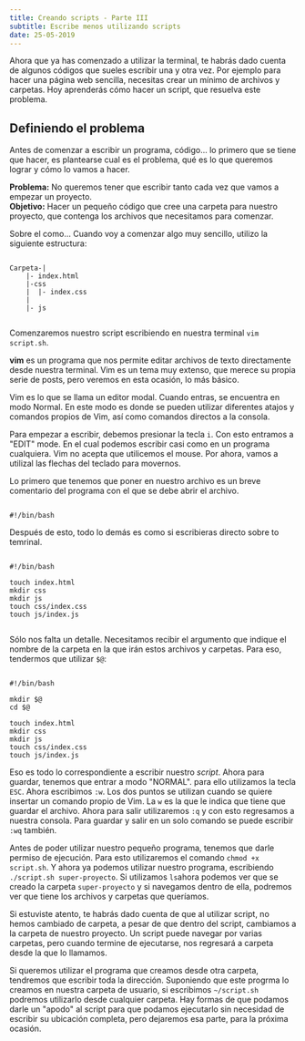 ```yaml
---
title: Creando scripts - Parte III
subtitle: Escribe menos utilizando scripts
date: 25-05-2019
---
```


Ahora que ya has comenzado a utilizar la terminal, te habrás dado cuenta de algunos códigos que sueles escribir una y otra vez. Por ejemplo para hacer una página web sencilla, necesitas crear un mínimo de archivos y carpetas. Hoy aprenderás cómo hacer un script, que resuelva este problema.

## Definiendo el problema

Antes de comenzar a escribir un programa, código... lo primero que se tiene que hacer, es plantearse cual es el problema, qué es lo que queremos lograr y cómo lo vamos a hacer.

**Problema:** No queremos tener que escribir tanto cada vez que vamos a empezar un proyecto.  
**Objetivo:** Hacer un pequeño código que cree una carpeta para nuestro proyecto, que contenga los archivos que necesitamos para comenzar.

Sobre el como... Cuando voy a comenzar algo muy sencillo, utilizo la siguiente estructura:

```

Carpeta-|
	|- index.html
	|-css
	|  |- index.css
	|
	|- js


```

Comenzaremos nuestro script escribiendo en nuestra terminal `vim script.sh`.

**vim** es un programa que nos permite editar archivos de texto directamente desde nuestra terminal. Vim es un tema muy extenso, que merece su propia serie de posts, pero veremos en esta ocasión, lo más básico.

Vim es lo que se llama un editor modal. Cuando entras, se encuentra en modo Normal. En este modo es donde se pueden utilizar diferentes atajos y comandos propios de Vim, así como comandos directos a la consola.

Para empezar a escribir, debemos presionar la tecla `i`. Con esto entramos a "EDIT" mode. En el cual podemos escribir casi como en un programa cualquiera. Vim no acepta que utilicemos el mouse. Por ahora, vamos a utilizal las flechas del teclado para movernos.

Lo primero que tenemos que poner en nuestro archivo es un breve comentario del programa con el que se debe abrir el archivo.

```

#!/bin/bash

```

Después de esto, todo lo demás es como si escribieras directo sobre to temrinal.

```

#!/bin/bash

touch index.html
mkdir css
mkdir js
touch css/index.css
touch js/index.js


```

Sólo nos falta un detalle. Necesitamos recibir el argumento que indique el nombre de la carpeta en la que irán estos archivos y carpetas. Para eso, tendermos que utilizar `$@`:

```

#!/bin/bash

mkdir $@
cd $@

touch index.html
mkdir css
mkdir js
touch css/index.css
touch js/index.js

```

Eso es todo lo correspondiente a escribir nuestro *script*. Ahora para guardar, tenemos que entrar a modo "NORMAL". para ello utilizamos la tecla `ESC`. Ahora escribimos `:w`. Los dos puntos se utilizan cuando se quiere insertar un comando propio de Vim. La `w` es la que le indica que tiene que guardar el archivo. Ahora para salir utilizaremos `:q` y con esto regresamos a nuestra consola. Para guardar y salir en un solo comando se puede escribir `:wq` también.

Antes de poder utilizar nuestro pequeño programa, tenemos que darle permiso de ejecución. Para esto utilizaremos el comando `chmod +x script.sh`. Y ahora ya podemos utilizar nuestro programa, escribiendo `./script.sh super-proyecto`. Si utilizamos `ls`ahora podemos ver que se creado la carpeta `super-proyecto` y si navegamos dentro de ella, podremos ver que tiene los archivos y carpetas que queríamos.

Si estuviste atento, te habrás dado cuenta de que al utilizar script, no hemos cambiado de carpeta, a pesar de que dentro del script, cambiamos a la carpeta de nuestro proyecto. Un script puede navegar por varias carpetas, pero cuando termine de ejecutarse, nos regresará a carpeta desde la que lo llamamos.

Si queremos utilizar el programa que creamos desde otra carpeta, tendremos que escribir toda la dirección. Suponiendo que este progrma lo creamos en nuestra carpeta de usuario, si escribimos `~/script.sh` podremos utilizarlo desde cualquier carpeta. Hay formas de que podamos darle un "apodo" al script para que podamos ejecutarlo sin necesidad de escribir su ubicación completa, pero dejaremos esa parte, para la próxima ocasión.
